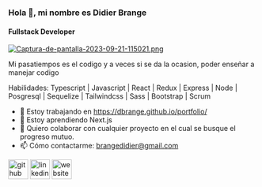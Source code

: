 ### Hola 👋, mi nombre es Didier Brange
#### Fullstack Developer
[![Captura-de-pantalla-2023-09-21-115021.png](https://i.postimg.cc/1tKM9TLD/Captura-de-pantalla-2023-09-21-115021.png)](https://postimg.cc/N95RDNG0)

Mi pasatiempos es el codigo y a veces si se da la ocasion, poder enseñar a manejar codigo

Habilidades: Typescript | Javascript | React | Redux | Express | Node | Posgresql | Sequelize | Tailwindcss |  Sass | Bootstrap |  Scrum

- 🔭 Estoy trabajando en https://dbrange.github.io/portfolio/ 
- 🌱 Estoy aprendiendo Next.js 
- 👯 Quiero colaborar con cualquier proyecto en el cual se busque el progreso mutuo. 
- 📫 Cómo contactarme: brangedidier@gmail.com 

[<img src='https://cdn.jsdelivr.net/npm/simple-icons@3.0.1/icons/github.svg' alt='github' height='40'>](https://github.com/https://github.com/DBrange)  [<img src='https://cdn.jsdelivr.net/npm/simple-icons@3.0.1/icons/linkedin.svg' alt='linkedin' height='40'>](https://www.linkedin.com/in/https://www.linkedin.com/in/didierbrange//)  [<img src='https://cdn.jsdelivr.net/npm/simple-icons@3.0.1/icons/icloud.svg' alt='website' height='40'>](https://dbrange.github.io/portfolio/)   






